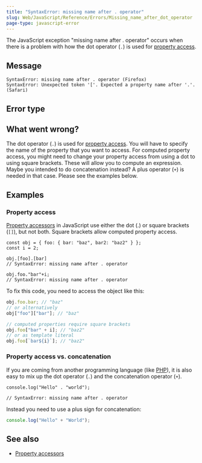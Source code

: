 ```yaml
---
title: "SyntaxError: missing name after . operator"
slug: Web/JavaScript/Reference/Errors/Missing_name_after_dot_operator
page-type: javascript-error
---
```




The JavaScript exception "missing name after . operator" occurs when there is a problem
with how the dot operator (`.`) is used
for [property access](/Web/JavaScript/Reference/Operators/Property_accessors).

## Message

```plain
SyntaxError: missing name after . operator (Firefox)
SyntaxError: Unexpected token '['. Expected a property name after '.'. (Safari)
```

## Error type



## What went wrong?

The dot operator (`.`) is used for [property access](/Web/JavaScript/Reference/Operators/Property_accessors).
You will have to specify the name of the property that you want to access.
For computed property access, you might need to change your property access from using a
dot to using square brackets. These will allow you to compute an expression. Maybe you
intended to do concatenation instead? A plus operator (`+`) is needed in that
case. Please see the examples below.

## Examples

### Property access

[Property accessors](/Web/JavaScript/Reference/Operators/Property_accessors)
in JavaScript use either the dot (.) or square brackets (`[]`), but not both.
Square brackets allow computed property access.

```js-nolint example-bad
const obj = { foo: { bar: "baz", bar2: "baz2" } };
const i = 2;

obj.[foo].[bar]
// SyntaxError: missing name after . operator

obj.foo."bar"+i;
// SyntaxError: missing name after . operator
```

To fix this code, you need to access the object like this:

```js example-good
obj.foo.bar; // "baz"
// or alternatively
obj["foo"]["bar"]; // "baz"

// computed properties require square brackets
obj.foo["bar" + i]; // "baz2"
// or as template literal
obj.foo[`bar${i}`]; // "baz2"
```

### Property access vs. concatenation

If you are coming from another programming language (like [PHP](/Glossary/PHP)), it is also easy to mix up the dot operator
(`.`) and the concatenation operator (`+`).

```js-nolint example-bad
console.log("Hello" . "world");

// SyntaxError: missing name after . operator
```

Instead you need to use a plus sign for concatenation:

```js example-good
console.log("Hello" + "World");
```

## See also

- [Property accessors](/Web/JavaScript/Reference/Operators/Property_accessors)
